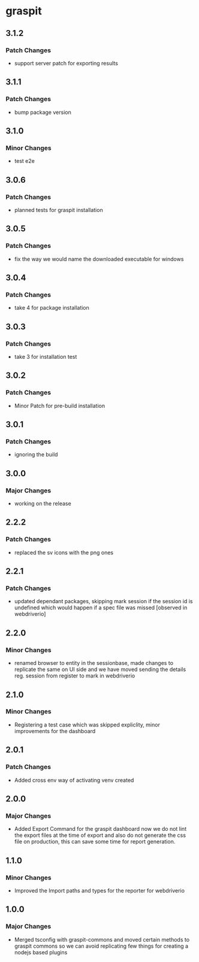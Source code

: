 # graspit

## 3.1.2

### Patch Changes

- support server patch for exporting results

## 3.1.1

### Patch Changes

- bump package version

## 3.1.0

### Minor Changes

- test e2e

## 3.0.6

### Patch Changes

- planned tests for graspit installation

## 3.0.5

### Patch Changes

- fix the way we would name the downloaded executable for windows

## 3.0.4

### Patch Changes

- take 4 for package installation

## 3.0.3

### Patch Changes

- take 3 for installation test

## 3.0.2

### Patch Changes

- Minor Patch for pre-build installation

## 3.0.1

### Patch Changes

- ignoring the build

## 3.0.0

### Major Changes

- working on the release

## 2.2.2

### Patch Changes

- replaced the sv icons with the png ones

## 2.2.1

### Patch Changes

- updated dependant packages, skipping mark session if the session id is undefined which would happen if a spec file was missed [observed in webdriverio]

## 2.2.0

### Minor Changes

- renamed browser to entity in the sessionbase, made changes to replicate the same on UI side and we have moved sending the details reg. session from register to mark in webdriverio

## 2.1.0

### Minor Changes

- Registering a test case which was skipped expliclity, minor improvements for the dashboard

## 2.0.1

### Patch Changes

- Added cross env way of activating venv created

## 2.0.0

### Major Changes

- Added Export Command for the graspit dashboard now we do not lint the export files at the time of export and also do not generate the css file on production, this can save some time for report generation.

## 1.1.0

### Minor Changes

- Improved the Import paths and types for the reporter for webdriverio

## 1.0.0

### Major Changes

- Merged tsconfig with graspit-commons and moved certain methods to graspit commons so we can avoid replicating few things for creating a nodejs based plugins
